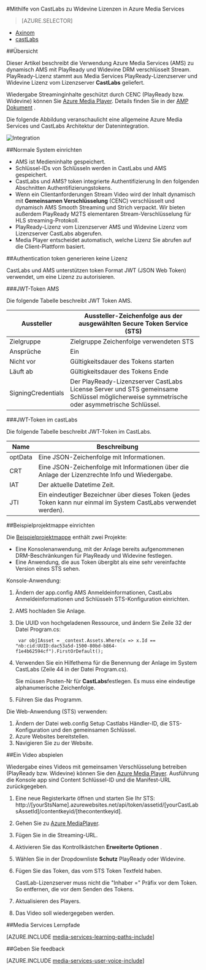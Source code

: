 <properties 
    pageTitle="Mithilfe von CastLabs zu Widevine Lizenzen in Azure Media Services | Microsoft Azure" 
    description="Dieser Artikel beschreibt die Verwendung Azure Media Services (AMS) zu dynamisch AMS mit PlayReady und Widevine DRM verschlüsselt Stream. PlayReady-Lizenz stammt aus Media Services PlayReady-Lizenzserver und Widevine Lizenz vom Lizenzserver CastLabs geliefert." 
    services="media-services" 
    documentationCenter="" 
    authors="Mingfeiy" 
    manager="erikre" 
    editor=""/>

<tags 
    ms.service="media-services" 
    ms.workload="media" 
    ms.tgt_pltfrm="na" 
    ms.devlang="na" 
    ms.topic="article" 
    ms.date="09/26/2016"  
    ms.author="Mingfeiy;willzhan;Juliako"/>


#<a name="using-castlabs-to-deliver-widevine-licenses-to-azure-media-services"></a>Mithilfe von CastLabs zu Widevine Lizenzen in Azure Media Services

> [AZURE.SELECTOR]
- [Axinom](media-services-axinom-integration.md)
- [castLabs](media-services-castlabs-integration.md)

##<a name="overview"></a>Übersicht

Dieser Artikel beschreibt die Verwendung Azure Media Services (AMS) zu dynamisch AMS mit PlayReady und Widevine DRM verschlüsselt Stream. PlayReady-Lizenz stammt aus Media Services PlayReady-Lizenzserver und Widevine Lizenz vom Lizenzserver **CastLabs** geliefert.

Wiedergabe Streaminginhalte geschützt durch CENC (PlayReady bzw. Widevine) können Sie [Azure Media Player](http://amsplayer.azurewebsites.net/azuremediaplayer.html). Details finden Sie in der [AMP Dokument](http://amp.azure.net/libs/amp/latest/docs/) .

Die folgende Abbildung veranschaulicht eine allgemeine Azure Media Services und CastLabs Architektur der Datenintegration.

![Integration](./media/media-services-castlabs-integration/media-services-castlabs-integration.png)

##<a name="typical-system-set-up"></a>Normale System einrichten

- AMS ist Medieninhalte gespeichert.
- Schlüssel-IDs von Schlüsseln werden in CastLabs und AMS gespeichert.
- CastLabs und AMS? token integrierte Authentifizierung In den folgenden Abschnitten Authentifizierungstokens. 
- Wenn ein Clientanforderungen Stream Video wird der Inhalt dynamisch mit **Gemeinsamen Verschlüsselung** (CENC) verschlüsselt und dynamisch AMS Smooth Streaming und Strich verpackt. Wir bieten außerdem PlayReady M2TS elementaren Stream-Verschlüsselung für HLS streaming-Protokoll.
- PlayReady-Lizenz vom Lizenzserver AMS und Widevine Lizenz vom Lizenzserver CastLabs abgerufen. 
- Media Player entscheidet automatisch, welche Lizenz Sie abrufen auf die Client-Plattform basiert. 

##<a name="authentication-token-generation-for-getting-a-license"></a>Authentication token generieren keine Lizenz

CastLabs und AMS unterstützen token Format JWT (JSON Web Token) verwendet, um eine Lizenz zu autorisieren. 

###<a name="jwt-token-in-ams"></a>JWT-Token AMS 

Die folgende Tabelle beschreibt JWT Token AMS. 

Aussteller|Aussteller-Zeichenfolge aus der ausgewählten Secure Token Service (STS)
---|---
Zielgruppe|Zielgruppe Zeichenfolge verwendeten STS
Ansprüche|Ein
Nicht vor|Gültigkeitsdauer des Tokens starten
Läuft ab|Gültigkeitsdauer des Tokens Ende
SigningCredentials|Der PlayReady-Lizenzserver CastLabs License Server und STS gemeinsame Schlüssel möglicherweise symmetrische oder asymmetrische Schlüssel.

###<a name="jwt-token-in-castlabs"></a>JWT-Token im castLabs

Die folgende Tabelle beschreibt JWT-Token im CastLabs. 

Name|Beschreibung
---|---
optData|Eine JSON-Zeichenfolge mit Informationen. 
CRT|Eine JSON-Zeichenfolge mit Informationen über die Anlage der Lizenzrechte Info und Wiedergabe.
IAT|Der aktuelle Datetime Zeit.
JTI|Ein eindeutiger Bezeichner über dieses Token (jedes Token kann nur einmal im System CastLabs verwendet werden).

##<a name="sample-solution-set-up"></a>Beispielprojektmappe einrichten 

Die [Beispielprojektmappe](https://github.com/AzureMediaServicesSamples/CastlabsIntegration) enthält zwei Projekte:

-   Eine Konsolenanwendung, mit der Anlage bereits aufgenommenen DRM-Beschränkungen für PlayReady und Widevine festlegen.
-   Eine Anwendung, die aus Token übergibt als eine sehr vereinfachte Version eines STS sehen.


Konsole-Anwendung:

1.  Ändern der app.config AMS Anmeldeinformationen, CastLabs Anmeldeinformationen und Schlüsseln STS-Konfiguration einrichten.
2.  AMS hochladen Sie Anlage.
3.  Die UUID von hochgeladenen Ressource, und ändern Sie Zeile 32 der Datei Program.cs:

         var objIAsset = _context.Assets.Where(x => x.Id == "nb:cid:UUID:dac53a5d-1500-80bd-b864-f1e4b62594cf").FirstOrDefault();

4.  Verwenden Sie ein Hilfethema für die Benennung der Anlage im System CastLabs (Zeile 44 in der Datei Program.cs).

    Sie müssen Posten-Nr für **CastLabs**festlegen. Es muss eine eindeutige alphanumerische Zeichenfolge.

5.  Führen Sie das Programm.


Die Web-Anwendung (STS) verwenden:

1.  Ändern der Datei web.config Setup Castlabs Händler-ID, die STS-Konfiguration und den gemeinsamen Schlüssel.
2.  Azure Websites bereitstellen.
3.  Navigieren Sie zu der Website.

##<a name="playing-back-a-video"></a>Ein Video abspielen

Wiedergabe eines Videos mit gemeinsamen Verschlüsselung betreiben (PlayReady bzw. Widevine) können Sie den [Azure Media Player](http://amsplayer.azurewebsites.net/azuremediaplayer.html). Ausführung die Konsole app sind Content Schlüssel-ID und die Manifest-URL zurückgegeben.

1.  Eine neue Registerkarte öffnen und starten Sie Ihr STS: http://[yourStsName].azurewebsites.net/api/token/assetid/[yourCastLabsAssetId]/contentkeyid/[thecontentkeyid].
2.  Gehen Sie zu [Azure MediaPlayer](http://amsplayer.azurewebsites.net/azuremediaplayer.html).
3.  Fügen Sie in die Streaming-URL.
4.  Aktivieren Sie das Kontrollkästchen **Erweiterte Optionen** .
5.  Wählen Sie in der Dropdownliste **Schutz** PlayReady oder Widevine.
6.  Fügen Sie das Token, das vom STS Token Textfeld haben. 
    
    CastLab-Lizenzserver muss nicht die "Inhaber =" Präfix vor dem Token. So entfernen, die vor dem Senden des Tokens.
7.  Aktualisieren des Players.
8.  Das Video soll wiedergegeben werden.


##<a name="media-services-learning-paths"></a>Media Services Lernpfade

[AZURE.INCLUDE [media-services-learning-paths-include](../../includes/media-services-learning-paths-include.md)]

##<a name="provide-feedback"></a>Geben Sie feedback

[AZURE.INCLUDE [media-services-user-voice-include](../../includes/media-services-user-voice-include.md)]
